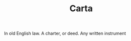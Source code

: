 ---
title: Carta
letter: C
permalink: "/definitions/bld-carta.html"
body: In old English law. A charter, or deed. Any written instrument
published_at: '2018-07-07'
source: Black's Law Dictionary 2nd Ed (1910)
layout: post
---